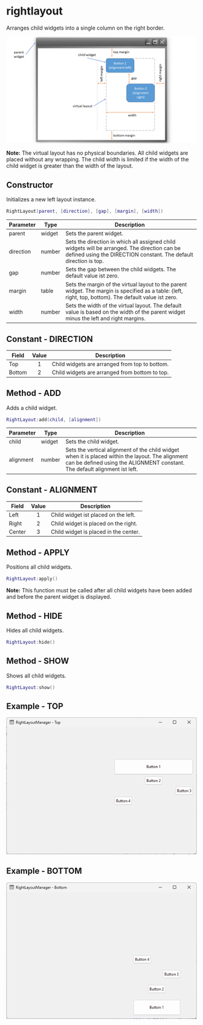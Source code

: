 # rightlayout

Arranges child widgets into a single column on the right border.

![rightlayout](/docs/rightlayout/rightlayout.png)

**Note:**
The virtual layout has no physical boundaries.
All child widgets are placed without any wrapping.
The child width is limited if the width of the child widget is greater than the width of the layout.

## Constructor

Initializes a new left layout instance.

```Lua
RightLayout(parent, [direction], [gap], [margin], [width])
```

Parameter | Type | Description
---|---|---
parent| widget | Sets the parent widget.
direction | number | Sets the direction in which all assigned child widgets will be arranged. The direction can be defined using the DIRECTION constant. The default direction is top.
gap | number | Sets the gap between the child widgets. The default value ist zero.
margin | table | Sets the margin of the virtual layout to the parent widget. The margin is specified as a table: {left, right, top, bottom}. The default value ist zero.
width | number | Sets the width of the virtual layout. The default value is based on the width of the parent widget minus the left and right margins.

## Constant - DIRECTION

Field | Value | Description |
---|:---:|---
Top | 1 | Child widgets are arranged from top to bottom.
Bottom | 2 | Child widgets are arranged from bottom to top.

## Method - ADD

Adds a child widget.

```Lua
RightLayout:add(child, [alignment])
```

Parameter | Type | Description
---|---|---
child | widget | Sets the child widget.
alignment | number | Sets the vertical alignment of the child widget when it is placed within the layout. The alignment can be defined using the ALIGNMENT constant. The default alignment ist left.

## Constant - ALIGNMENT

Field | Value | Description |
---|:---:|---
Left | 1 | Child widget ist placed on the left.
Right | 2 | Child widget is placed on the right.
Center | 3 | Child widget is placed in the center.

## Method - APPLY

Positions all child widgets.

```Lua
RightLayout:apply()
```

**Note:**
This function must be called after all child widgets have been added and before the parent widget is displayed.

## Method - HIDE

Hides all child widgets.

```Lua
RightLayout:hide()
```

## Method - SHOW

Shows all child widgets.

```Lua
RightLayout:show()
```

## Example - TOP

![RightLayouttop](/docs/rightlayout/rightlayouttop.png)

## Example - BOTTOM

![RightLayoutbottom](/docs/rightlayout/rightlayoutbottom.png)
